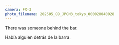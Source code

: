 ```yaml
---
camera: FX-3
photo_filename: 202505_CO_JPCN3_tokyo_000020040028
---
```


There was someone behind the bar.

Había alguien detrás de la barra.